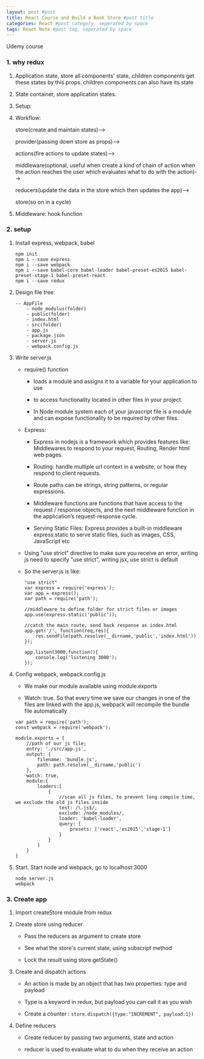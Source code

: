```yaml
---
layout: post #post
title: React Course and Build a Book Store #post title
categories: React #post category, seperated by space
tags: React Note #post tag, seperated by space
---
```



Udemy course


### 1. why redux

1. Application state, store all components' state, children components get these states by this.props. children components can also have its state 

2. State container, store application states.

3. Setup:

4. Workflow: 

   store(create and maintain states)-->
   
   provider(passing down store as props)-->
   
   actions(fire actions to update states)-->
   
   middleware(optional, useful when create a kind of chain of action when the action reaches the user which evaluates what to do with the action)-->
   
   reducers(update the data in the store which then updates the app)-->
   
   store(so on in a cycle)
   
5. Middleware: hook function
 
### 2. setup 
 
1. Install express, webpack, babel

    ```
    npm init
    npm i --save express
    npm i --save webpack
    npm i --save babel-core babel-loader babel-preset-es2015 babel-preset-stage-1 babel-preset-react
    npm i --save redux
    ```
  
2. Design file tree:

    ```
    -- AppFile
        - node_modulus(folder)
        - public(folder)
        - index.html
        - src(folder)
        - app.js
        - package.json
        - server.js
        - webpack.config.js   
    ```
 
3. Write server.js

    - require() function 

        - loads a module and assigns it to a variable for your application to use

        - to access functionality located in other files in your project.

        - In Node module system each of your javascript file is a module and can expose functionality to be required by other files.
    
    - Express: 

        - Express in nodejs is a framework which provides features like: Middlewares to respond to your request, Routing, Render html web pages. 
        
        - Routing: handle multiple url context in a website, or how they respond to client requests.
        
        - Route paths can be strings, string patterns, or regular expressions.
        
        - Middleware functions are functions that have access to the request / response objects, and the next middleware function in the application’s request-response cycle. 
        
        - Serving Static Files: Express provides a built-in middleware express.static to serve static files, such as images, CSS, JavaScript etc

    -  Using "use strict" directive to make sure you receive an error, writing js need to specify "use strict", writing jsx, use strict is default

    - So the server.js is like:

        ```
        "use strict"
        var express = require('express');
        var app = express();
        var path = require('path');

        //middleware to define folder for strict files or images
        app.use(express.static('public'));

        //catch the main route, send back response as index.html
        app.get('/', function(req,res){
            res.sendFile(path.resolve(__dirname,'public','index.html'))
        });

        app.listen(3000,function(){
            console.log('listening 3000');
        });
        ```

4. Config webpack, webpack.config.js

    - We make our module available using module.exports

    - Watch: true. So that every time we save our changes in one of the files are linked with the app.js, webpack will recompile the bundle file automatically

    ```
    var path = require('path');
    const webpack = require('webpack');

    module.exports = {
        //path of our js file; 
        entry: './src/app.js',
        output: {
            filename: 'bundle.js',
            path: path.resolve(__dirname,'public')
        },
        watch: true,
        module:{
            loaders:[
                {
                    //scan all js files, to prevent long compile time, we exclude the old js files inside
                    test: /\.js$/,
                    exclude: /node_modules/,
                    loader: 'babel-loader',
                    query: {
                        presets: ['react','es2015','stage-1']
                    }
                }
            ]
        }
    }
    ```

5. Start. Start node and webpack, go to localhost:3000

    ```
    node server.js
    webpack
    ```

### 3. Create app

1. Import createStore module from redux

2. Create store using reducer

    - Pass the reducers as argument to create store

    - See what the store's current state, using subscript method

    - Lock the result using store.getState()

3. Create and dispatch actions

    - An action is made by an object that has two properties: type and payload
    
    - Type is a keyword in redux, but payload you can call it as you wish

    - Create a counter : `store.dispatch({type:"INCREMENT", payload:1})`


4. Define reducers

    - Create reducer by passing two arguments, state and action

    - reducer is used to evaluate what to du when they receive an action

